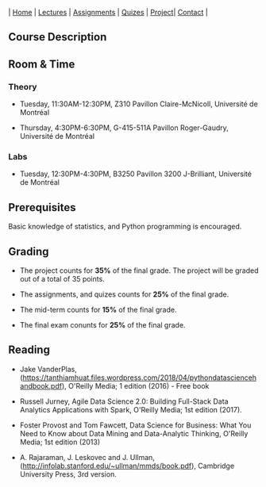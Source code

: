 
| [Home](index.md) | [Lectures](lectures.md) | [Assignments](assignments.md) | [Quizes](quizes.md) | [Project](project.md)| [Contact](contact.md) |

## Course Description



## Room & Time

### Theory

- Tuesday, 11:30AM-12:30PM, Z310 Pavillon Claire-McNicoll, Université de Montréal

- Thursday, 4:30PM-6:30PM, G-415-511A Pavillon Roger-Gaudry, Université de Montréal

### Labs

- Tuesday, 12:30PM-4:30PM, B3250 Pavillon 3200 J-Brilliant, Université de Montréal

## Prerequisites

Basic knowledge of statistics, and Python programming is encouraged.

## Grading

- The project counts for **35%** of the final grade. The project will be graded out of a total of 35 points.

- The assignments, and quizes counts for **25%** of the final grade. 

- The mid-term counts for **15%** of the final grade. 

- The final exam conunts for **25%** of the final grade. 

## Reading 

- Jake VanderPlas, <Python Data Science Handbook>(https://tanthiamhuat.files.wordpress.com/2018/04/pythondatasciencehandbook.pdf), O'Reilly Media; 1 edition (2016) - Free book

- Russell Jurney, Agile Data Science 2.0: Building Full-Stack Data Analytics Applications with Spark, O'Reilly Media; 1st edition (2017).

- Foster Provost and Tom Fawcett, Data Science for Business: What You Need to Know about Data Mining and Data-Analytic Thinking, O'Reilly Media; 1st edition (2013)

- A. Rajaraman, J. Leskovec and J. Ullman, <Mining of Massive Datasets>(http://infolab.stanford.edu/~ullman/mmds/book.pdf), Cambridge University Press, 3rd version.
